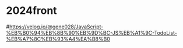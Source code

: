 # 2024front

#https://velog.io/@gene028/JavaScript-%EB%B0%94%EB%8B%90%EB%9D%BC-JS%EB%A1%9C-TodoList-%EB%A7%8C%EB%93%A4%EA%B8%B0

